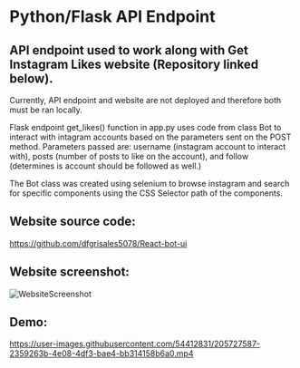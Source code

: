 
# Python/Flask API Endpoint

## API endpoint used to work along with Get Instagram Likes website (Repository linked below). 

Currently, API endpoint and website are not deployed and therefore both must be ran locally.

Flask endpoint get_likes() function in app.py uses code from class Bot to interact with intagram accounts based on the parameters sent on the POST method. Parameters passed are: username (instagram account to interact with), posts (number of posts to like on the account), and follow (determines is account should be followed as well.)

The Bot class was created using selenium to browse instagram and search for specific components using the CSS Selector path of the components. 

## Website source code:
https://github.com/dfgrisales5078/React-bot-ui

## Website screenshot:
![WebsiteScreenshot](https://user-images.githubusercontent.com/54412831/205728190-d618eb3d-d404-416b-92b4-41df8c0fad18.png)


## Demo:

https://user-images.githubusercontent.com/54412831/205727587-2359263b-4e08-4df3-bae4-bb314158b6a0.mp4


